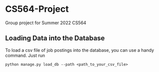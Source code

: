 # CS564-Project
Group project for Summer 2022 CS564

## Loading Data into the Database
To load a csv file of job postings into the database, you can use a handy command. Just run
```
python manage.py load_db --path <path_to_your_csv_file>
```
